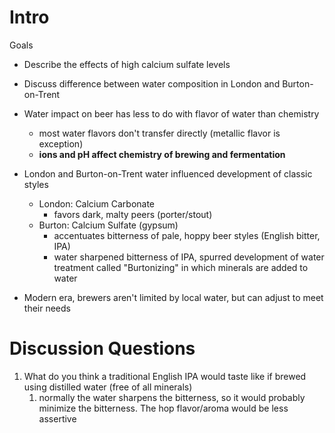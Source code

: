 # Intro

Goals
* Describe the effects of high calcium sulfate levels
* Discuss difference between water composition in London and Burton-on-Trent


* Water impact on beer has less to do with flavor of water than chemistry
	* most water flavors don't transfer directly (metallic flavor is exception)
	* **ions and pH affect chemistry of brewing and fermentation**
* London and Burton-on-Trent water influenced development of classic styles
	* London: Calcium Carbonate
		* favors dark, malty peers (porter/stout)
	* Burton: Calcium Sulfate (gypsum)
		* accentuates bitterness of pale, hoppy beer styles (English bitter, IPA)
		* water sharpened bitterness of IPA, spurred development of water treatment called "Burtonizing" in which minerals are added to water
* Modern era, brewers aren't limited by local water, but can adjust to meet their needs

# Discussion Questions
1. What do you think a traditional English IPA would taste like if brewed using distilled water (free of all minerals)
	1. normally the water sharpens the bitterness, so it would probably minimize the bitterness. The hop flavor/aroma would be less assertive